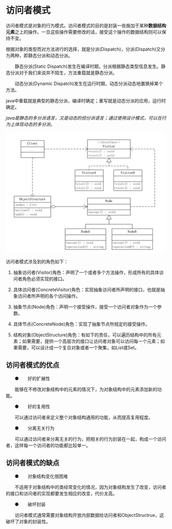 # 访问者模式

访问者模式是对象的行为模式。访问者模式的目的是封装一些施加于某种**数据结构元素**之上的操作。一旦这些操作需要修改的话，接受这个操作的数据结构则可以保持不变。

根据对象的类型而对方法进行的选择，就是分派(Dispatch)，分派(Dispatch)又分为两种，即静态分派和动态分派。

　　静态分派(Static Dispatch)发生在编译时期，分派根据静态类型信息发生。静态分派对于我们来说并不陌生，方法重载就是静态分派。

　　动态分派(Dynamic Dispatch)发生在运行时期，动态分派动态地置换掉某个方法。

java中重载就是典型的静态分派，编译时确定；重写就是动态分派的应用，运行时确定。


*java是静态的多分派语言，又是动态的但分派语言；通过使用设计模式，可以在行为上体现动态的多分派。*

![访问者模式](../../images/访问者模式.png)

访问者模式涉及到的角色如下：

1. 抽象访问者(Visitor)角色：声明了一个或者多个方法操作，形成所有的具体访问者角色必须实现的接口。

2. 具体访问者(ConcreteVisitor)角色：实现抽象访问者所声明的接口，也就是抽象访问者所声明的各个访问操作。

3. 抽象节点(Node)角色：声明一个接受操作，接受一个访问者对象作为一个参数。

4. 具体节点(ConcreteNode)角色：实现了抽象节点所规定的接受操作。

5. 结构对象(ObjectStructure)角色：有如下的责任，可以遍历结构中的所有元素；如果需要，提供一个高层次的接口让访问者对象可以访问每一个元素；如果需要，可以设计成一个复合对象或者一个聚集，如List或Set。


## 访问者模式的优点
　　●　　好的扩展性

　　能够在不修改对象结构中的元素的情况下，为对象结构中的元素添加新的功能。

　　●　　好的复用性

　　可以通过访问者来定义整个对象结构通用的功能，从而提高复用程度。

　　●　　分离无关行为

　　可以通过访问者来分离无关的行为，把相关的行为封装在一起，构成一个访问者，这样每一个访问者的功能都比较单一。

## 访问者模式的缺点
　　●　　对象结构变化很困难

　　不适用于对象结构中的类经常变化的情况，因为对象结构发生了改变，访问者的接口和访问者的实现都要发生相应的改变，代价太高。

　　●　　破坏封装

　　访问者模式通常需要对象结构开放内部数据给访问者和ObjectStructrue，这破坏了对象的封装性。
